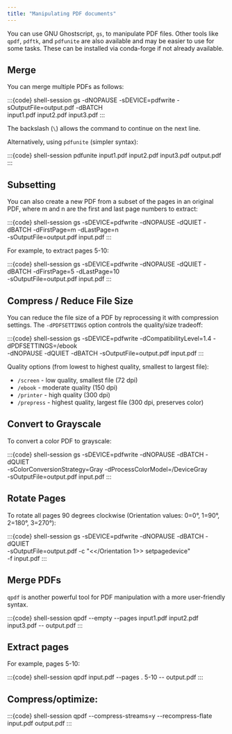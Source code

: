 ```yaml
---
title: "Manipulating PDF documents"
---
```


You can use GNU Ghostscript, `gs`, to manipulate PDF files. Other tools
like `qpdf`, `pdftk`, and `pdfunite` are also available and may be easier
to use for some tasks. These can be installed via conda-forge if not
already available.

## Merge

You can merge multiple PDFs as follows:

:::{code} shell-session
gs -dNOPAUSE -sDEVICE=pdfwrite -sOutputFile=output.pdf -dBATCH \
    input1.pdf input2.pdf input3.pdf
:::

The backslash (`\`) allows the command to continue on the next line.

Alternatively, using `pdfunite` (simpler syntax):

:::{code} shell-session
pdfunite input1.pdf input2.pdf input3.pdf output.pdf
:::

## Subsetting

You can also create a new PDF from a subset of the pages in an original
PDF, where m and n are the first and last page numbers to extract:

:::{code} shell-session
gs -sDEVICE=pdfwrite -dNOPAUSE -dQUIET -dBATCH -dFirstPage=m -dLastPage=n \
    -sOutputFile=output.pdf input.pdf
:::

For example, to extract pages 5-10:

:::{code} shell-session
gs -sDEVICE=pdfwrite -dNOPAUSE -dQUIET -dBATCH -dFirstPage=5 -dLastPage=10 \
    -sOutputFile=output.pdf input.pdf
:::

## Compress / Reduce File Size

You can reduce the file size of a PDF by reprocessing it with compression
settings. The `-dPDFSETTINGS` option controls the quality/size tradeoff:

:::{code} shell-session
gs -sDEVICE=pdfwrite -dCompatibilityLevel=1.4 -dPDFSETTINGS=/ebook \
    -dNOPAUSE -dQUIET -dBATCH -sOutputFile=output.pdf input.pdf
:::

Quality options (from lowest to highest quality, smallest to largest file):
- `/screen` - low quality, smallest file (72 dpi)
- `/ebook` - moderate quality (150 dpi)
- `/printer` - high quality (300 dpi)
- `/prepress` - highest quality, largest file (300 dpi, preserves color)

## Convert to Grayscale

To convert a color PDF to grayscale:

:::{code} shell-session
gs -sDEVICE=pdfwrite -dNOPAUSE -dBATCH -dQUIET \
    -sColorConversionStrategy=Gray -dProcessColorModel=/DeviceGray \
    -sOutputFile=output.pdf input.pdf
:::

## Rotate Pages

To rotate all pages 90 degrees clockwise (Orientation values: 0=0°, 1=90°,
2=180°, 3=270°):

:::{code} shell-session
gs -sDEVICE=pdfwrite -dNOPAUSE -dBATCH -dQUIET \
    -sOutputFile=output.pdf -c "<</Orientation 1>> setpagedevice" \
    -f input.pdf
:::

## Merge PDFs

`qpdf` is another powerful tool for PDF manipulation with a more
user-friendly syntax.

:::{code} shell-session
qpdf --empty --pages input1.pdf input2.pdf input3.pdf -- output.pdf
:::

## Extract pages

For example, pages 5-10:

:::{code} shell-session
qpdf input.pdf --pages . 5-10 -- output.pdf
:::

## Compress/optimize:

:::{code} shell-session
qpdf --compress-streams=y --recompress-flate input.pdf output.pdf
:::
